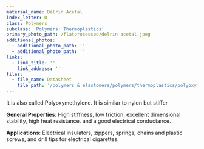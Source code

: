 ```yaml
---
material_name: Delrin Acetal
index_letter: D
class: Polymers
subclass: 'Polymers: Thermoplastics'
primary_photo_path: /flatprocessed/delrin acetal.jpeg
additional_photos:
  - additional_photo_path: ''
  - additional_photo_path: ''
links:
  - link_title: ''
    link_address: ''
files:
  - file_name: Datasheet
    file_path: '/polymers & elastomers/polymers/thermoplastics/polyoxymethylene (acetal, pom).pdf'
---
```


It is also called Polyoxymethylene. It is similar to nylon but stiffer

**General Properties**: High stiffness, low friction, excellent dimensional stability, high heat resistance. and a good electrical conductance.&nbsp;

**Applications**: Electrical insulators, zippers, springs, chains and plastic screws, and drill tips for electrical cigarettes.&nbsp;